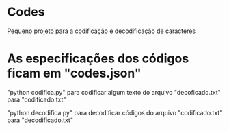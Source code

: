 # Codes
Pequeno projeto para a codificação e decodificação de caracteres

# As especificações dos códigos ficam em "codes.json"

"python codifica.py" para codificar algum texto do arquivo "decoficado.txt" para "codificado.txt"


"python decodifica.py" para decodificar códigos do arquivo "codificado.txt" para "decodificado.txt"
